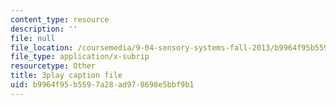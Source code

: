 ```yaml
---
content_type: resource
description: ''
file: null
file_location: /coursemedia/9-04-sensory-systems-fall-2013/b9964f95b5597a28ad978698e5bbf9b1_oPb9AWMN2fY.srt
file_type: application/x-subrip
resourcetype: Other
title: 3play caption file
uid: b9964f95-b559-7a28-ad97-8698e5bbf9b1
---
```

